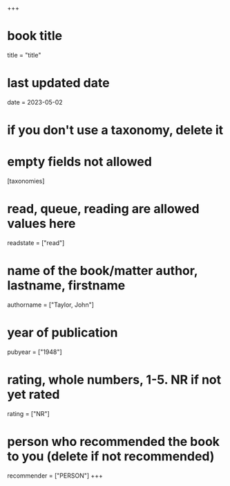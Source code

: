 +++
# book title
title = "title"
# last updated date
date = 2023-05-02
# if you don't use a taxonomy, delete it
# empty fields not allowed
[taxonomies]
# read, queue, reading are allowed values here
  readstate = ["read"]
# name of the book/matter author, lastname, firstname
  authorname = ["Taylor, John"]
# year of publication
  pubyear = ["1948"]
# rating, whole numbers, 1-5. NR if not yet rated
  rating = ["NR"]
# person who recommended the book to you (delete if not recommended)
  recommender = ["PERSON"]
+++

